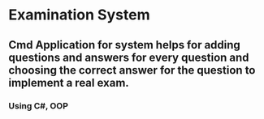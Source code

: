 # Examination System

## Cmd Application for system helps for adding questions and answers for every question and choosing the correct answer for the question to implement a real exam.

### Using C#, OOP
